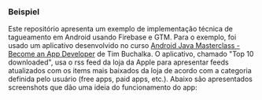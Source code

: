 ### Beispiel

Este repositório apresenta um exemplo de implementação técnica de tagueamento em Android usando Firebase e GTM. Para o exemplo, foi usado um aplicativo desenvolvido no curso [Android Java Masterclass - Become an App Developer](https://www.udemy.com/course/master-android-7-nougat-java-app-development-step-by-step/) de Tim Buchalka. O aplicativo, chamado "Top 10 downloaded", usa o rss feed da loja da Apple para apresentar feeds atualizados com os items mais baixados da loja de acordo com a categoria definida pelo usuário (free apps, paid apps, etc.). Abaixo são apresentados screenshots que dão uma ideia do funcionamento do app:

